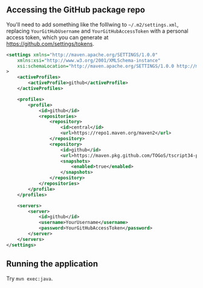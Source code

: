 ## Accessing the GitHub package repo

You'll need to add something like the folllwing to `~/.m2/settings.xml`,
replacing `YourGitHubUsername` and `YourGitHubAccessToken`
with a personal access token, which you can generate at https://github.com/settings/tokens.

```xml
<settings xmlns="http://maven.apache.org/SETTINGS/1.0.0"
	xmlns:xsi="http://www.w3.org/2001/XMLSchema-instance"
	xsi:schemaLocation="http://maven.apache.org/SETTINGS/1.0.0 http://maven.apache.org/xsd/settings-1.0.0.xsd"
>
	<activeProfiles>
		<activeProfile>github</activeProfile>
	</activeProfiles>

	<profiles>
		<profile>
			<id>github</id>
			<repositories>
				<repository>
					<id>central</id>
					<url>https://repo1.maven.org/maven2</url>
				</repository>
				<repository>
					<id>github</id>
					<url>https://maven.pkg.github.com/TOGoS/tscript34-p0012-lib01</url>
					<snapshots>
						<enabled>true</enabled>
					</snapshots>
				</repository>
			</repositories>
		</profile>
	</profiles>

	<servers>
		<server>
			<id>github</id>
			<username>YourUsername</username>
			<password>YourGitHubAccessToken</password>
		</server>
	</servers>
</settings>
```

## Running the application

Try `mvn exec:java`.
